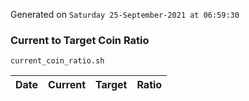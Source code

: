 Generated on `Saturday 25-September-2021 at 06:59:30`

### Current to Target Coin Ratio
`current_coin_ratio.sh`

Date|Current|Target|Ratio
---|---|---|---
